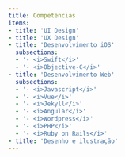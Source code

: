 ```yaml
---
title: Competências
items:
- title: 'UI Design'
- title: 'UX Design'
- title: 'Desenvolvimento iOS'
  subsections:
  - '- <i>Swift</i>'
  - '- <i>Objective-C</i>'
- title: 'Desenvolvimento Web'
  subsections:
  - '- <i>Javascript</i>'
  - '- <i>Vue</i>'
  - '- <i>Jekyll</i>'
  - '- <i>Angular</i>'
  - '- <i>Wordpress</i>'
  - '- <i>PHP</i>'
  - '- <i>Ruby on Rails</i>'
- title: 'Desenho e ilustração'
---
```

